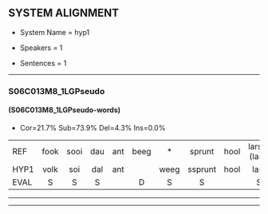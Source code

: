 
## SYSTEM ALIGNMENT

- System Name = hyp1

- Speakers = 1

- Sentences = 1

---

### S06C013M8_1LGPseudo

#### (S06C013M8_1LGPseudo-words)

- Cor=21.7%	Sub=73.9%	Del=4.3%	Ins=0.0%

|  |  |  |  |  |  |  |  |  |  |  |  |  |  |  |  |  |  |  |  |  |  |  |  |  |  |  |  |  |  |  |  |  |  |  |  |  |  |  |  |  |  |  |  |  |  |  |
|:--- |:---:|:---:|:---:|:---:|:---:|:---:|:---:|:---:|:---:|:---:|:---:|:---:|:---:|:---:|:---:|:---:|:---:|:---:|:---:|:---:|:---:|:---:|:---:|:---:|:---:|:---:|:---:|:---:|:---:|:---:|:---:|:---:|:---:|:---:|:---:|:---:|:---:|:---:|:---:|:---:|:---:|:---:|:---:|:---:|:---:|:---:|
| REF | fook | sooi | dau | ant | beeg | * | sprunt | hool | larst*(last) | vout | zwoei | fam | rachts*(rechts) | vaap | sprieuw | keng | swoers | doer | plirt | jien | blard*(blad) | * | guul | hoekt | neeuw | * | noork | vid | zans | leum | haans | spaai | sjalt | heik | sank | roen | frijk | eem | * | schard | * | * | grek | dron | snaaf | stuid |
| HYP1 | volk | soi | dal | ant |  | weeg | ssprunt | hool | last | vot | soo | van | richt | vap | spreew | kink | soers | doer |  | plit | lin | lad | guul | hoekt | neow | noa | noork | vit | sans | leum | han | spay | sialt | hek | sank | roen | vrij | heen | scha | schaart | gra | gea | gerik | drom | snaaf | stuit |
| EVAL | S | S | S |  | D | S | S |  | S | S | S | S | S | S | S | S | S |  | D | S | S | S |  |  | S | S |  | S | S |  | S | S | S | S |  |  | S | S | S | S | S | S | S | S |  | S |
---

---

